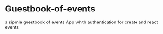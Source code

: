 # Guestbook-of-events 
a sipmle guestbook of events App whith authentication for create and react events

